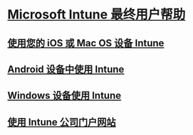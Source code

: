 # [Microsoft Intune 最终用户帮助]()
## [使用您的 iOS 或 Mac OS 设备 Intune](using-your-ios-or-mac-os-x-device-with-intune.md)
## [Android 设备中使用 Intune](using-your-android-device-with-intune.md)
## [Windows 设备使用 Intune](using-your-windows-device-with-intune.md)
## [使用 Intune 公司门户网站](using-the-intune-company-portal-website.md)
